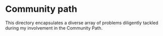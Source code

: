 # Community path

This directory encapsulates a diverse array of problems diligently tackled during my involvement in the Community Path.
